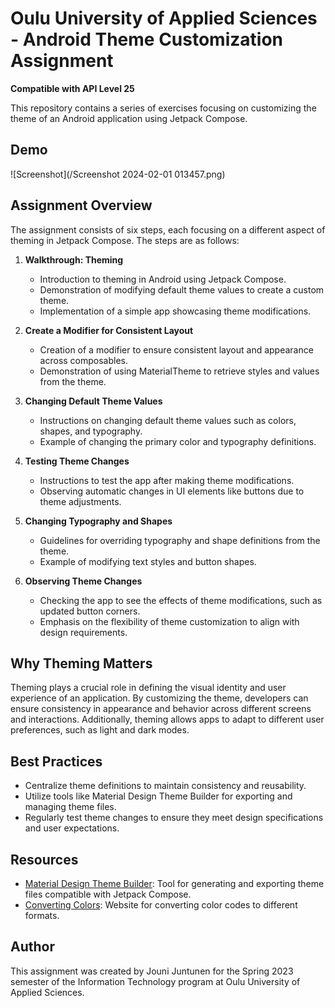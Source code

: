 # Oulu University of Applied Sciences - Android Theme Customization Assignment

**Compatible with API Level 25**

This repository contains a series of exercises focusing on customizing the theme of an Android application using Jetpack Compose.

## Demo
![Screenshot](/Screenshot 2024-02-01 013457.png)

## Assignment Overview

The assignment consists of six steps, each focusing on a different aspect of theming in Jetpack Compose. The steps are as follows:

1. **Walkthrough: Theming**
   - Introduction to theming in Android using Jetpack Compose.
   - Demonstration of modifying default theme values to create a custom theme.
   - Implementation of a simple app showcasing theme modifications.

2. **Create a Modifier for Consistent Layout**
   - Creation of a modifier to ensure consistent layout and appearance across composables.
   - Demonstration of using MaterialTheme to retrieve styles and values from the theme.

3. **Changing Default Theme Values**
   - Instructions on changing default theme values such as colors, shapes, and typography.
   - Example of changing the primary color and typography definitions.

4. **Testing Theme Changes**
   - Instructions to test the app after making theme modifications.
   - Observing automatic changes in UI elements like buttons due to theme adjustments.

5. **Changing Typography and Shapes**
   - Guidelines for overriding typography and shape definitions from the theme.
   - Example of modifying text styles and button shapes.

6. **Observing Theme Changes**
   - Checking the app to see the effects of theme modifications, such as updated button corners.
   - Emphasis on the flexibility of theme customization to align with design requirements.

## Why Theming Matters

Theming plays a crucial role in defining the visual identity and user experience of an application. By customizing the theme, developers can ensure consistency in appearance and behavior across different screens and interactions. Additionally, theming allows apps to adapt to different user preferences, such as light and dark modes.

## Best Practices

- Centralize theme definitions to maintain consistency and reusability.
- Utilize tools like Material Design Theme Builder for exporting and managing theme files.
- Regularly test theme changes to ensure they meet design specifications and user expectations.

## Resources

- [Material Design Theme Builder](https://m3.material.io/theme-builder#/custom): Tool for generating and exporting theme files compatible with Jetpack Compose.
- [Converting Colors](https://convertingcolors.com): Website for converting color codes to different formats.

## Author

This assignment was created by Jouni Juntunen for the Spring 2023 semester of the Information Technology program at Oulu University of Applied Sciences.

